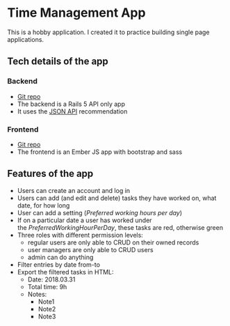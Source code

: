 # Time Management App

This is a hobby application. I created it to practice building single page applications.

## Tech details of the app

### Backend
- [Git repo](https://github.com/tothpeter/hobby-time-manager-api)
- The backend is a Rails 5 API only app
- It uses the [JSON API](http://jsonapi.org/) recommendation

### Frontend
- [Git repo](https://github.com/tothpeter/hobby-time-manager-client)
- The frontend is an Ember JS app with bootstrap and sass

## Features of the app
- Users can create an account and log in
- Users can add (and edit and delete) tasks they have worked on, what date, for how long
- User can add a setting (*Preferred working hours per day*)
- If on a particular date a user has worked under the *PreferredWorkingHourPerDay*, these tasks are red, otherwise green
- Three roles with different permission levels:
  - regular users are only able to CRUD on their owned records
  - user managers are only able to CRUD users
  - admin can do anything
- Filter entries by date from-to
- Export the filtered tasks in HTML:
    - Date: 2018.03.31
    - Total time: 9h
    - Notes:
        - Note1
        - Note2
        - Note3
